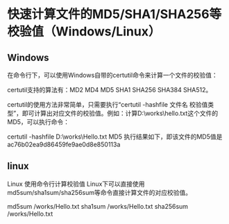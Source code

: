 # 快速计算文件的MD5/SHA1/SHA256等校验值（Windows/Linux）

## Windows

在命令行下，可以使用Windows自带的certutil命令来计算一个文件的校验值：

certutil支持的算法有：MD2 MD4 MD5 SHA1 SHA256 SHA384 SHA512。

certutil的使用方法非常简单，只需要执行“certutil -hashfile 文件名 校验值类型”，即可计算出对应文件的校验值。例如：计算D:\works\hello.txt这个文件的MD5，可以执行命令：

certutil -hashfile D:\works\Hello.txt MD5
执行结果如下，即该文件的MD5值是ac76b02ea9d86459fe9ae0d8e850113a





## linux

Linux 使用命令行计算校验值
Linux下可以直接使用md5sum/sha1sum/sha256sum等命令直接计算文件的对应校验值。

md5sum /works/Hello.txt 
sha1sum /works/Hello.txt 
sha256sum /works/Hello.txt 
